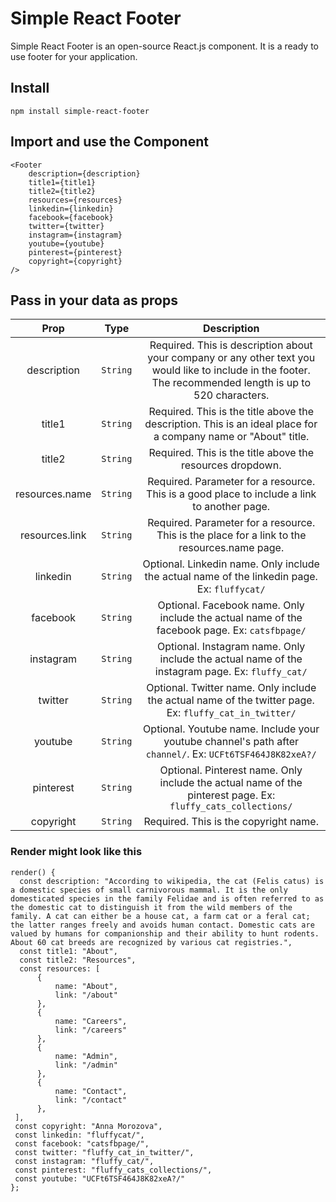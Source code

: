 # Simple React Footer

Simple React Footer is an open-source React.js component. It is a ready to use footer for your application.

## Install

```
npm install simple-react-footer
```

## Import and use the Component

```
<Footer 
    description={description} 
    title1={title1}
    title2={title2}
    resources={resources}
    linkedin={linkedin}
    facebook={facebook}
    twitter={twitter}
    instagram={instagram}
    youtube={youtube}
    pinterest={pinterest}
    copyright={copyright}
/>
```

## Pass in your data as props

| Prop | Type | Description |
| :---: | :---: | :---: |
| description | `String` | Required. This is description about your company or any other text you would like to include in the footer. The recommended length is up to 520 characters. |
| title1 | `String` | Required. This is the title above the description. This is an ideal place for a company name or "About" title. |
| title2 | `String` | Required. This is the title above the resources dropdown. |
| resources.name | `String` | Required. Parameter for a resource. This is a good place to include a link to another page. |
| resources.link | `String` | Required. Parameter for a resource. This is the place for a link to the resources.name page. |
| linkedin | `String` | Optional. Linkedin name. Only include the actual name of the linkedin page. Ex: `fluffycat/` |
| facebook | `String` | Optional. Facebook name. Only include the actual name of the facebook page. Ex: `catsfbpage/` |
| instagram | `String` | Optional. Instagram name. Only include the actual name of the instagram page. Ex: `fluffy_cat/` |
| twitter | `String` | Optional. Twitter name. Only include the actual name of the twitter page. Ex: `fluffy_cat_in_twitter/` |
| youtube | `String` | Optional. Youtube name. Include your youtube channel's path after `channel/`. Ex: `UCFt6TSF464J8K82xeA?/` |
| pinterest | `String` | Optional. Pinterest name. Only include the actual name of the pinterest page. Ex: `fluffy_cats_collections/` |
| copyright | `String` | Required. This is the copyright name. |


### Render might look like this
```
render() {
  const description: "According to wikipedia, the cat (Felis catus) is a domestic species of small carnivorous mammal. It is the only domesticated species in the family Felidae and is often referred to as the domestic cat to distinguish it from the wild members of the family. A cat can either be a house cat, a farm cat or a feral cat; the latter ranges freely and avoids human contact. Domestic cats are valued by humans for companionship and their ability to hunt rodents. About 60 cat breeds are recognized by various cat registries.",
  const title1: "About",
  const title2: "Resources",
  const resources: [
      {
          name: "About",
          link: "/about"
      },
      {
          name: "Careers",
          link: "/careers"
      },
      {
          name: "Admin",
          link: "/admin"
      },
      {
          name: "Contact",
          link: "/contact"
      },
 ],
 const copyright: "Anna Morozova",
 const linkedin: "fluffycat/",
 const facebook: "catsfbpage/",
 const twitter: "fluffy_cat_in_twitter/",
 const instagram: "fluffy_cat/",
 const pinterest: "fluffy_cats_collections/",
 const youtube: "UCFt6TSF464J8K82xeA?/"
};
```
